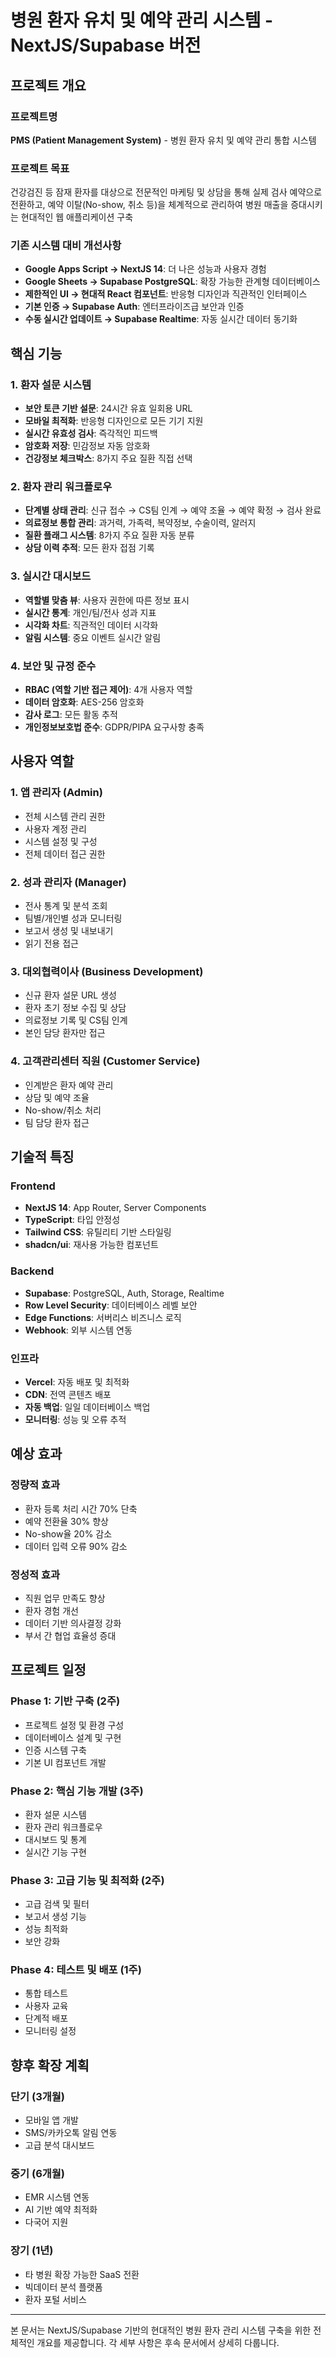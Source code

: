 # 병원 환자 유치 및 예약 관리 시스템 - NextJS/Supabase 버전

## 프로젝트 개요

### 프로젝트명
**PMS (Patient Management System)** - 병원 환자 유치 및 예약 관리 통합 시스템

### 프로젝트 목표
건강검진 등 잠재 환자를 대상으로 전문적인 마케팅 및 상담을 통해 실제 검사 예약으로 전환하고, 예약 이탈(No-show, 취소 등)을 체계적으로 관리하여 병원 매출을 증대시키는 현대적인 웹 애플리케이션 구축

### 기존 시스템 대비 개선사항
- **Google Apps Script → NextJS 14**: 더 나은 성능과 사용자 경험
- **Google Sheets → Supabase PostgreSQL**: 확장 가능한 관계형 데이터베이스
- **제한적인 UI → 현대적 React 컴포넌트**: 반응형 디자인과 직관적인 인터페이스
- **기본 인증 → Supabase Auth**: 엔터프라이즈급 보안과 인증
- **수동 실시간 업데이트 → Supabase Realtime**: 자동 실시간 데이터 동기화

## 핵심 기능

### 1. 환자 설문 시스템
- **보안 토큰 기반 설문**: 24시간 유효 일회용 URL
- **모바일 최적화**: 반응형 디자인으로 모든 기기 지원
- **실시간 유효성 검사**: 즉각적인 피드백
- **암호화 저장**: 민감정보 자동 암호화
- **건강정보 체크박스**: 8가지 주요 질환 직접 선택

### 2. 환자 관리 워크플로우
- **단계별 상태 관리**: 신규 접수 → CS팀 인계 → 예약 조율 → 예약 확정 → 검사 완료
- **의료정보 통합 관리**: 과거력, 가족력, 복약정보, 수술이력, 알러지
- **질환 플래그 시스템**: 8가지 주요 질환 자동 분류
- **상담 이력 추적**: 모든 환자 접점 기록

### 3. 실시간 대시보드
- **역할별 맞춤 뷰**: 사용자 권한에 따른 정보 표시
- **실시간 통계**: 개인/팀/전사 성과 지표
- **시각화 차트**: 직관적인 데이터 시각화
- **알림 시스템**: 중요 이벤트 실시간 알림

### 4. 보안 및 규정 준수
- **RBAC (역할 기반 접근 제어)**: 4개 사용자 역할
- **데이터 암호화**: AES-256 암호화
- **감사 로그**: 모든 활동 추적
- **개인정보보호법 준수**: GDPR/PIPA 요구사항 충족

## 사용자 역할

### 1. 앱 관리자 (Admin)
- 전체 시스템 관리 권한
- 사용자 계정 관리
- 시스템 설정 및 구성
- 전체 데이터 접근 권한

### 2. 성과 관리자 (Manager)
- 전사 통계 및 분석 조회
- 팀별/개인별 성과 모니터링
- 보고서 생성 및 내보내기
- 읽기 전용 접근

### 3. 대외협력이사 (Business Development)
- 신규 환자 설문 URL 생성
- 환자 초기 정보 수집 및 상담
- 의료정보 기록 및 CS팀 인계
- 본인 담당 환자만 접근

### 4. 고객관리센터 직원 (Customer Service)
- 인계받은 환자 예약 관리
- 상담 및 예약 조율
- No-show/취소 처리
- 팀 담당 환자 접근

## 기술적 특징

### Frontend
- **NextJS 14**: App Router, Server Components
- **TypeScript**: 타입 안정성
- **Tailwind CSS**: 유틸리티 기반 스타일링
- **shadcn/ui**: 재사용 가능한 컴포넌트

### Backend
- **Supabase**: PostgreSQL, Auth, Storage, Realtime
- **Row Level Security**: 데이터베이스 레벨 보안
- **Edge Functions**: 서버리스 비즈니스 로직
- **Webhook**: 외부 시스템 연동

### 인프라
- **Vercel**: 자동 배포 및 최적화
- **CDN**: 전역 콘텐츠 배포
- **자동 백업**: 일일 데이터베이스 백업
- **모니터링**: 성능 및 오류 추적

## 예상 효과

### 정량적 효과
- 환자 등록 처리 시간 70% 단축
- 예약 전환율 30% 향상
- No-show율 20% 감소
- 데이터 입력 오류 90% 감소

### 정성적 효과
- 직원 업무 만족도 향상
- 환자 경험 개선
- 데이터 기반 의사결정 강화
- 부서 간 협업 효율성 증대

## 프로젝트 일정

### Phase 1: 기반 구축 (2주)
- 프로젝트 설정 및 환경 구성
- 데이터베이스 설계 및 구현
- 인증 시스템 구축
- 기본 UI 컴포넌트 개발

### Phase 2: 핵심 기능 개발 (3주)
- 환자 설문 시스템
- 환자 관리 워크플로우
- 대시보드 및 통계
- 실시간 기능 구현

### Phase 3: 고급 기능 및 최적화 (2주)
- 고급 검색 및 필터
- 보고서 생성 기능
- 성능 최적화
- 보안 강화

### Phase 4: 테스트 및 배포 (1주)
- 통합 테스트
- 사용자 교육
- 단계적 배포
- 모니터링 설정

## 향후 확장 계획

### 단기 (3개월)
- 모바일 앱 개발
- SMS/카카오톡 알림 연동
- 고급 분석 대시보드

### 중기 (6개월)
- EMR 시스템 연동
- AI 기반 예약 최적화
- 다국어 지원

### 장기 (1년)
- 타 병원 확장 가능한 SaaS 전환
- 빅데이터 분석 플랫폼
- 환자 포털 서비스

---

본 문서는 NextJS/Supabase 기반의 현대적인 병원 환자 관리 시스템 구축을 위한 전체적인 개요를 제공합니다. 각 세부 사항은 후속 문서에서 상세히 다룹니다.